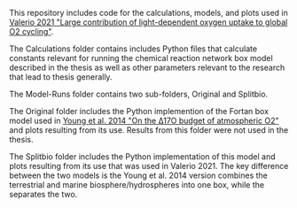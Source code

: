 This repository includes code for the calculations, models, and plots used in [Valerio 2021 "Large contribution of light-dependent oxygen uptake to global O2 cycling"](https://repository.rice.edu/items/0aaf9077-3406-49fc-81ef-b0a773164cb7).

The Calculations folder contains includes Python files that calculate constants relevant for running the chemical reaction network box model described in the thesis as well as other parameters relevant to the research that lead to thesis generally.

The Model-Runs folder contains two sub-folders, Original and Splitbio.

The Original folder includes the Python implemention of the Fortan box model used in [Young et al. 2014 "On the Δ17O budget of atmospheric O2"](https://www.sciencedirect.com/science/article/abs/pii/S0016703714001914) and plots resulting from its use. Results from this folder were not used in the thesis.

The Splitbio folder includes the Python implementation of this model and plots resulting from its use that was used in Valerio 2021. The key difference between the two models is the Young et al. 2014 version combines the terrestrial and marine biosphere/hydrospheres into one box, while the separates the two.
